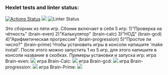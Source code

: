 ### Hexlet tests and linter status:
[![Actions Status](https://github.com/CryFromTheHeart/frontend-project-lvl1/workflows/hexlet-check/badge.svg)](https://github.com/CryFromTheHeart/frontend-project-lvl1/actions)
<a href="https://codeclimate.com/github/CryFromTheHeart/frontend-project-lvl1/maintainability"><img src="https://api.codeclimate.com/v1/badges/0df3180e768c925f4dd2/maintainability" /></a>
![Linter Status](https://github.com/CryFromTheHeart/frontend-project-lvl1/actions/workflows/Linter-Status.yml/badge.svg)

Это сборник из пяти игр. Сбоник включает в себя 5 игр:
1)"Проверка на чётность" (brain-even)
2)"Калькулятор" (brain-calc)
3)"НОД" (brain-gcd)
4)"Арифметическая прогрессия" (brain-progression)
5)"Простое ли число?" (brain-prime)
Чтобы установить игры в консоли напишите 'make install'. После этого можно запустить 1 из 5 игр, для этого напишите в консоли название в скобках. 
Примеры установки и запуска игр:
игра Brain-even:
<a href="https://asciinema.org/a/Vfou9k1X34VkqBg67JPlgluCf" target="_blank"><img src="https://asciinema.org/a/Vfou9k1X34VkqBg67JPlgluCf.svg" /></a>
игра Brain-Calc:
<a href="https://asciinema.org/a/tEh6lU8ITDYWgl7UFAoo0ZKzs" target="_blank"><img src="https://asciinema.org/a/tEh6lU8ITDYWgl7UFAoo0ZKzs.svg" /></a>
игра Brain-gcd:
<a href="https://asciinema.org/a/F29bzMUVP5oKhZpPsgsicgIor" target="_blank"><img src="https://asciinema.org/a/F29bzMUVP5oKhZpPsgsicgIor.svg" /></a>
игра Brain-progression:
<a href="https://asciinema.org/a/VQvOVlFBOjlEGVX7TFVUysLbk" target="_blank"><img src="https://asciinema.org/a/VQvOVlFBOjlEGVX7TFVUysLbk.svg" /></a>
игра Brain-Prime:
<a href="https://asciinema.org/a/J12La4TU4MtPlQHbvmX77Ysdf" target="_blank"><img src="https://asciinema.org/a/J12La4TU4MtPlQHbvmX77Ysdf.svg" /></a>
